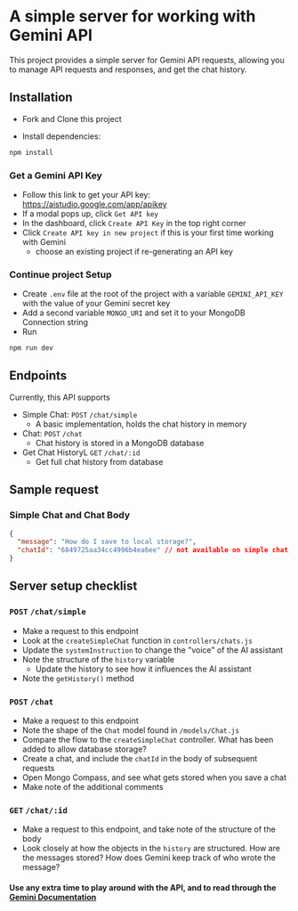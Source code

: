 # A simple server for working with Gemini API

This project provides a simple server for Gemini API requests, allowing you to manage API requests and responses, and get the chat history.

## Installation

- Fork and Clone this project

- Install dependencies:

```bash
npm install
```

### Get a Gemini API Key

- Follow this link to get your API key: https://aistudio.google.com/app/apikey
- If a modal pops up, click `Get API key`
- In the dashboard, click `Create API Key` in the top right corner
- Click `Create API key in new project` if this is your first time working with Gemini
  - choose an existing project if re-generating an API key

### Continue project Setup

- Create `.env` file at the root of the project with a variable `GEMINI_API_KEY` with the value of your Gemini secret key
- Add a second variable `MONGO_URI` and set it to your MongoDB Connection string
- Run

```bash
npm run dev
```

## Endpoints

Currently, this API supports

- Simple Chat: `POST` `/chat/simple`
  - A basic implementation, holds the chat history in memory
- Chat: `POST` `/chat`
  - Chat history is stored in a MongoDB database
- Get Chat HistoryL `GET` `/chat/:id`
  - Get full chat history from database

## Sample request

### Simple Chat and Chat Body

```json
{
  "message": "How do I save to local storage?",
  "chatId": "6849725aa34cc4996b4ea6ee" // not available on simple chat, optional on chat
}
```

## Server setup checklist

### `POST` `/chat/simple`

- Make a request to this endpoint
- Look at the `createSimpleChat` function in `controllers/chats.js`
- Update the `systemInstruction` to change the "voice" of the AI assistant
- Note the structure of the `history` variable
  - Update the history to see how it influences the AI assistant
- Note the `getHistory()` method

### `POST` `/chat`

- Make a request to this endpoint
- Note the shape of the `Chat` model found in `/models/Chat.js`
- Compare the flow to the `createSimpleChat` controller. What has been added to allow database storage?
- Create a chat, and include the `chatId` in the body of subsequent requests
- Open Mongo Compass, and see what gets stored when you save a chat
- Make note of the additional comments

### `GET` `/chat/:id`

- Make a request to this endpoint, and take note of the structure of the body
- Look closely at how the objects in the `history` are structured. How are the messages stored? How does Gemini keep track of who wrote the message?

#### Use any extra time to play around with the API, and to read through the [Gemini Documentation](https://ai.google.dev/gemini-api/docs/text-generation)
